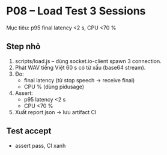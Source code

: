 # P08 – Load Test 3 Sessions

Mục tiêu: p95 final latency &lt;2 s, CPU &lt;70 %

## Step nhỏ
1. scripts/load.js – dùng socket.io-client spawn 3 connection.
2. Phát WAV tiếng Việt 60 s có từ xấu (base64 stream).
3. Đo:
   - final latency (từ stop speech → receive final)
   - CPU % (dùng pidusage)
4. Assert:
   - p95 latency &lt;2 s
   - CPU &lt;70 %
5. Xuất report json → lưu artifact CI

## Test accept
- assert pass, CI xanh